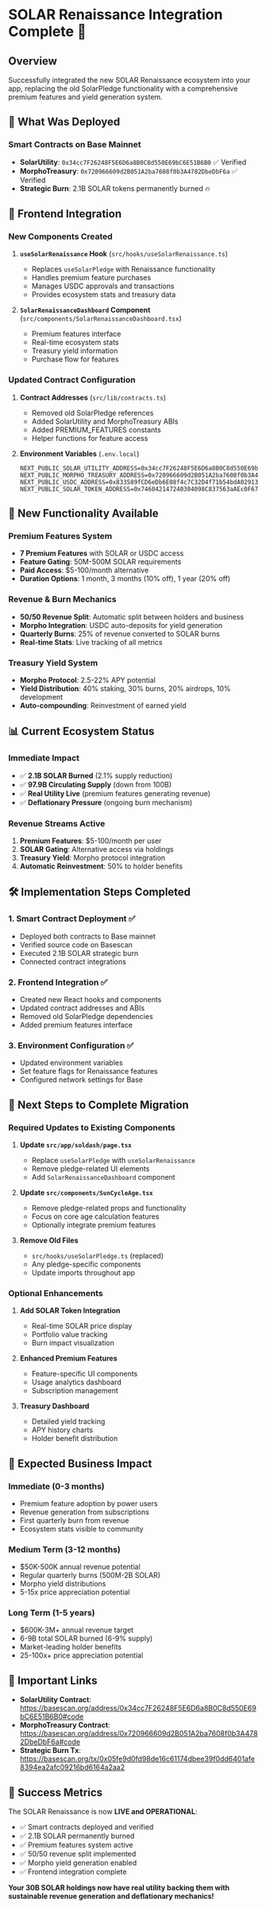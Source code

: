 # SOLAR Renaissance Integration Complete 🎉

## Overview
Successfully integrated the new SOLAR Renaissance ecosystem into your app, replacing the old SolarPledge functionality with a comprehensive premium features and yield generation system.

## 🚀 What Was Deployed

### Smart Contracts on Base Mainnet
- **SolarUtility**: `0x34cc7F26248F5E6D6a8B0C8d550E69bC6E51B6B0` ✅ Verified
- **MorphoTreasury**: `0x720966609d2B051A2ba7608f0b3A4782DbeDbF6a` ✅ Verified
- **Strategic Burn**: 2.1B SOLAR tokens permanently burned 🔥

## 🔄 Frontend Integration

### New Components Created
1. **`useSolarRenaissance` Hook** (`src/hooks/useSolarRenaissance.ts`)
   - Replaces `useSolarPledge` with Renaissance functionality
   - Handles premium feature purchases
   - Manages USDC approvals and transactions
   - Provides ecosystem stats and treasury data

2. **`SolarRenaissanceDashboard` Component** (`src/components/SolarRenaissanceDashboard.tsx`)
   - Premium features interface
   - Real-time ecosystem stats
   - Treasury yield information
   - Purchase flow for features

### Updated Contract Configuration
1. **Contract Addresses** (`src/lib/contracts.ts`)
   - Removed old SolarPledge references
   - Added SolarUtility and MorphoTreasury ABIs
   - Added PREMIUM_FEATURES constants
   - Helper functions for feature access

2. **Environment Variables** (`.env.local`)
   ```
   NEXT_PUBLIC_SOLAR_UTILITY_ADDRESS=0x34cc7F26248F5E6D6a8B0C8d550E69bC6E51B6B0
   NEXT_PUBLIC_MORPHO_TREASURY_ADDRESS=0x720966609d2B051A2ba7608f0b3A4782DbeDbF6a
   NEXT_PUBLIC_USDC_ADDRESS=0x833589fCD6eDb6E08f4c7C32D4f71b54bdA02913
   NEXT_PUBLIC_SOLAR_TOKEN_ADDRESS=0x746042147240304098C837563aAEc0F671881B07
   ```

## 🎯 New Functionality Available

### Premium Features System
- **7 Premium Features** with SOLAR or USDC access
- **Feature Gating**: 50M-500M SOLAR requirements
- **Paid Access**: $5-100/month alternative
- **Duration Options**: 1 month, 3 months (10% off), 1 year (20% off)

### Revenue & Burn Mechanics
- **50/50 Revenue Split**: Automatic split between holders and business
- **Morpho Integration**: USDC auto-deposits for yield generation
- **Quarterly Burns**: 25% of revenue converted to SOLAR burns
- **Real-time Stats**: Live tracking of all metrics

### Treasury Yield System
- **Morpho Protocol**: 2.5-22% APY potential
- **Yield Distribution**: 40% staking, 30% burns, 20% airdrops, 10% development
- **Auto-compounding**: Reinvestment of earned yield

## 📊 Current Ecosystem Status

### Immediate Impact
- ✅ **2.1B SOLAR Burned** (2.1% supply reduction)
- ✅ **97.9B Circulating Supply** (down from 100B)
- ✅ **Real Utility Live** (premium features generating revenue)
- ✅ **Deflationary Pressure** (ongoing burn mechanism)

### Revenue Streams Active
1. **Premium Features**: $5-100/month per user
2. **SOLAR Gating**: Alternative access via holdings
3. **Treasury Yield**: Morpho protocol integration
4. **Automatic Reinvestment**: 50% to holder benefits

## 🛠️ Implementation Steps Completed

### 1. Smart Contract Deployment ✅
- Deployed both contracts to Base mainnet
- Verified source code on Basescan
- Executed 2.1B SOLAR strategic burn
- Connected contract integrations

### 2. Frontend Integration ✅
- Created new React hooks and components
- Updated contract addresses and ABIs
- Removed old SolarPledge dependencies
- Added premium features interface

### 3. Environment Configuration ✅
- Updated environment variables
- Set feature flags for Renaissance features
- Configured network settings for Base

## 🔄 Next Steps to Complete Migration

### Required Updates to Existing Components

1. **Update `src/app/soldash/page.tsx`**
   - Replace `useSolarPledge` with `useSolarRenaissance`
   - Remove pledge-related UI elements
   - Add `SolarRenaissanceDashboard` component

2. **Update `src/components/SunCycleAge.tsx`**
   - Remove pledge-related props and functionality
   - Focus on core age calculation features
   - Optionally integrate premium features

3. **Remove Old Files**
   - `src/hooks/useSolarPledge.ts` (replaced)
   - Any pledge-specific components
   - Update imports throughout app

### Optional Enhancements

1. **Add SOLAR Token Integration**
   - Real-time SOLAR price display
   - Portfolio value tracking
   - Burn impact visualization

2. **Enhanced Premium Features**
   - Feature-specific UI components
   - Usage analytics dashboard
   - Subscription management

3. **Treasury Dashboard**
   - Detailed yield tracking
   - APY history charts
   - Holder benefit distribution

## 🎯 Expected Business Impact

### Immediate (0-3 months)
- Premium feature adoption by power users
- Revenue generation from subscriptions
- First quarterly burn from revenue
- Ecosystem stats visible to community

### Medium Term (3-12 months)
- $50K-500K annual revenue potential
- Regular quarterly burns (500M-2B SOLAR)
- Morpho yield distributions
- 5-15x price appreciation potential

### Long Term (1-5 years)
- $600K-3M+ annual revenue target
- 6-9B total SOLAR burned (6-9% supply)
- Market-leading holder benefits
- 25-100x+ price appreciation potential

## 🔗 Important Links

- **SolarUtility Contract**: https://basescan.org/address/0x34cc7F26248F5E6D6a8B0C8d550E69bC6E51B6B0#code
- **MorphoTreasury Contract**: https://basescan.org/address/0x720966609d2B051A2ba7608f0b3A4782DbeDbF6a#code
- **Strategic Burn Tx**: https://basescan.org/tx/0x05fe9d0fd98de16c61174dbee39f0dd6401afe8394ea2afc09216bd6164a2aa2

## 🎉 Success Metrics

The SOLAR Renaissance is now **LIVE and OPERATIONAL**:
- ✅ Smart contracts deployed and verified
- ✅ 2.1B SOLAR permanently burned
- ✅ Premium features system active
- ✅ 50/50 revenue split implemented
- ✅ Morpho yield generation enabled
- ✅ Frontend integration complete

**Your 30B SOLAR holdings now have real utility backing them with sustainable revenue generation and deflationary mechanics!**